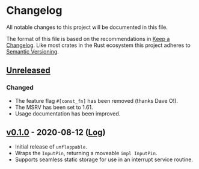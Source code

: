# Changelog

All notable changes to this project will be documented in this file.

The format of this file is based on the recommendations in
[Keep a Changelog].
Like most crates in the Rust ecosystem this project adheres to
[Semantic Versioning].

## [Unreleased]

### Changed

- The feature flag `#[const_fn]` has been removed (thanks Dave O!).
- The MSRV has been set to 1.61.
- Usage documentation has been improved.

## [v0.1.0] - 2020-08-12 ([Log][v0.1.0-log])

- Initial release of `unflappable`.
- Wraps the `InputPin`, returning a moveable `impl InputPin`.
- Supports seamless static storage for use in an interrupt service
  routine.

[Keep a Changelog]: https://keepachangelog.com/en/1.1.0/
[Semantic Versioning]: https://semver.org/spec/v2.0.0.html
[Unreleased]: https://git.sr.ht/~couch/unflappable/log
[v0.1.0]: https://git.sr.ht/~couch/unflappable/refs/v0.1.0
[v0.1.0-log]: https://git.sr.ht/~couch/unflappable/log/v0.1.0

